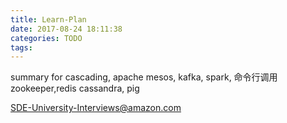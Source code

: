 ```yaml
---
title: Learn-Plan
date: 2017-08-24 18:11:38
categories: TODO
tags:
---
```

summary for cascading, 
apache mesos, kafka, spark, 命令行调用 zookeeper,redis cassandra, pig

SDE-University-Interviews@amazon.com
